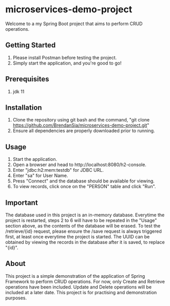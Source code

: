 # microservices-demo-project
Welcome to a my Spring Boot project that aims to perform CRUD operations.

## Getting Started
1. Please install Postman before testing the project.
2. Simply start the application, and you're good to go!

## Prerequisites
1. jdk 11

## Installation
1. Clone the repository using git bash and the command, "git clone https://github.com/BrendanSia/microservices-demo-project.git"
2. Ensure all dependencies are properly downloaded prior to running.

## Usage
1. Start the application.
2. Open a browser and head to http://localhost:8080/h2-console.
3. Enter "jdbc:h2:mem:testdb" for JDBC URL.
4. Enter "sa" for User Name.
5. Press "Connect" and the database should be available for viewing.
6. To view records, click once on the "PERSON" table and click "Run".

## Important
The database used in this project is an in-memory database. Everytime the project is restarted, steps 2 to 6 will have to be repeated in the "Usage" section above, as the contents of the database will be erased. 
To test the /retrieve/{id} request, please ensure the /save request is always triggered first, at least once everytime the project is started. The UUID can be obtained by viewing the records in the database after it is saved, to replace "{id}".

## About
This project is a simple demonstration of the application of Spring Framework to perform CRUD operations. For now, only Create and Retrieve operations have been included. Update and Delete operations will be included at a later date. This project is for practising and demonstration purposes.
